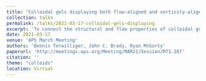 ```yaml
---
title: "Colloidal gels displaying both flow-aligned and vorticity-aligned flocs under shear"
collection: talks
permalink: /talks/2021-03-17-colloidal-gels-displaying
excerpt: 'To connect the structural and flow properties of colloidal gels we experimentally probe colloid-polymer mixtures on a rheometer with an optical microscopy attachment. We study mixtures of a polymer and temperature-responsive hydrogel particles (pNIPAM) which undergo fluid-fluid phase separation or gelation at room temperature depending on concentrations. At higher temperatures (above about 32 °C) the hydrogel particles form a gel. We observe these mixtures as they are sheared in a parallel-plate geometry with an optically transparent base plate and a small gap thickness. At room temperature, we observe flow-aligned domains with shear-rate-dependent dimensions. Above 32 °C, the stronger interparticle attraction leads to vorticity-aligned flocs. We can cycle between flow-aligned and vorticity-aligned domains by varying the temperature by just a couple degrees. This allows us to investigate the formation of these shear-induced domains and to connect their spatial characteristics with the bulk sample flow properties.'
date: 2021-03-17
venue: 'APS March Meeting'
authors: 'Dennis Terwilliger, John C. Brady, Ryan McGorty'
paperurl: 'http://meetings.aps.org/Meeting/MAR21/Session/M71.167'
citation: ''
theme: "colloids"
location: Virtual
---
```


